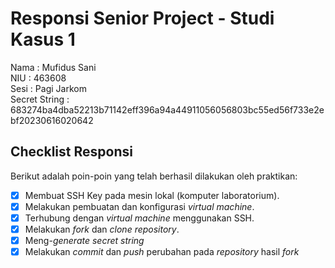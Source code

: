 # Responsi Senior Project - Studi Kasus 1

Nama : Mufidus Sani  
NIU : 463608  
Sesi : Pagi Jarkom  
Secret String : 683274ba4dba52213b71142eff396a94a44911056056803bc55ed56f733e2ebf20230616020642

## Checklist Responsi

Berikut adalah poin-poin yang telah berhasil dilakukan oleh praktikan:

- [x] Membuat SSH Key pada mesin lokal (komputer laboratorium).
- [x] Melakukan pembuatan dan konfigurasi _virtual machine_.
- [x] Terhubung dengan _virtual machine_ menggunakan SSH.
- [x] Melakukan _fork_ dan _clone_ _repository_.
- [x] Meng-_generate_ _secret string_
- [x] Melakukan _commit_ dan _push_ perubahan pada _repository_ hasil _fork_

